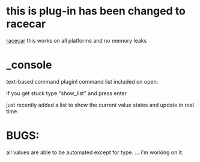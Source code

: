 # this is plug-in has been changed to racecar
<a href="https://github.com/jakemorgan011/racecar">racecar</a>
this works on all platforms and no memory leaks

# _console
text-based command plugin!
command list included on open.

if you get stuck type "show_list" and press enter

just recently added a list to show the current value states and update in real time.

# BUGS:
all values are able to be automated except for type. 
... i'm working on it.
